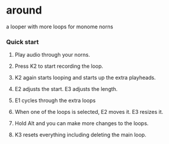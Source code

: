 # around
a looper with more loops for monome norns

### Quick start
1. Play audio through your norns. 
2. Press K2 to start recording the loop. 
3. K2 again starts looping and starts up the extra playheads.
4. E2 adjusts the start. E3 adjusts the length.
5. E1 cycles through the extra loops
6. When one of the loops is selected, E2 moves it. E3 resizes it.
7. Hold Alt and you can make more changes to the loops.

8. K3 resets everything including deleting the main loop.
